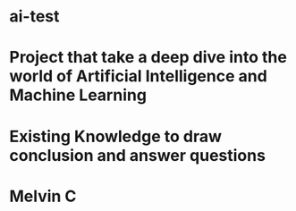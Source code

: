 # ai-test
# Project that take a deep dive into the world of Artificial Intelligence and Machine Learning
# Existing Knowledge to draw conclusion and answer questions
# Melvin C
